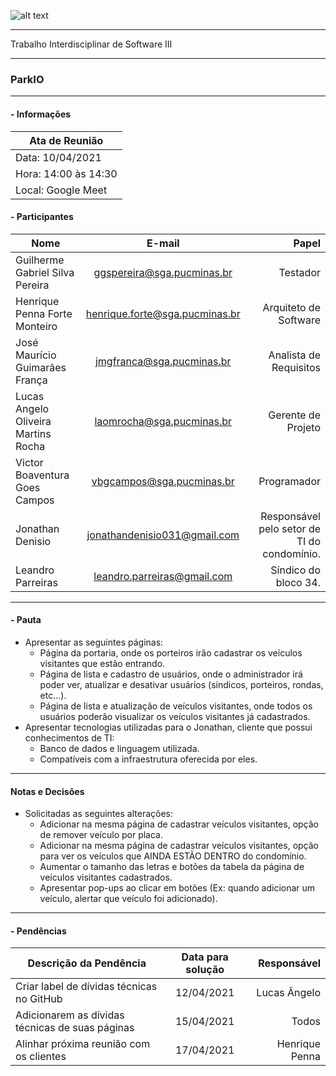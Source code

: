 ![alt text](https://i.imgur.com/vpJKjtW.png "Logo Puc")

***

Trabalho Interdisciplinar de Software III

------
### ParkIO

___


####  - Informações
| Ata de Reunião          |
| -------------           |
| Data: 10/04/2021        |
| Hora: 14:00 às 14:30    |
| Local: Google Meet      |

#### - Participantes
| Nome                                 | E-mail                          | Papel                                              |
| -------------                        | :-------------:                 | --------------:                                    |
| Guilherme Gabriel Silva Pereira      | ggspereira@sga.pucminas.br      | Testador                                           |
| Henrique Penna Forte Monteiro        | henrique.forte@sga.pucminas.br  | Arquiteto de Software                              |
| José Maurício Guimarães França       | jmgfranca@sga.pucminas.br       | Analista de Requisitos                             |
| Lucas Angelo Oliveira Martins Rocha  | laomrocha@sga.pucminas.br       | Gerente de Projeto                                 |
| Victor Boaventura Goes Campos        | vbgcampos@sga.pucminas.br       | Programador                                        |
| Jonathan Denisio                     | jonathandenisio031@gmail.com    | Responsável pelo setor de TI do condomínio.        |
| Leandro Parreiras                    | leandro.parreiras@gmail.com     | Síndico do bloco 34.                               |
___

#### - Pauta

- Apresentar as seguintes páginas:
    - Página da portaria, onde os porteiros irão cadastrar os veículos visitantes que estão entrando.
    - Página de lista e cadastro de usuários, onde o administrador irá poder ver, atualizar e desativar usuários (síndicos, porteiros, rondas, etc...).
    - Página de lista e atualização de veículos visitantes, onde todos os usuários poderão visualizar os veículos visitantes já cadastrados.
- Apresentar tecnologias utilizadas para o Jonathan, cliente que possui conhecimentos de TI:
    - Banco de dados e linguagem utilizada.
    - Compatíveis com a infraestrutura oferecida por eles.

___

#### Notas e Decisões

- Solicitadas as seguintes alterações:
    - Adicionar na mesma página de cadastrar veículos visitantes, opção de remover veículo por placa.
    - Adicionar na mesma página de cadastrar veículos visitantes, opção para ver os veículos que AINDA ESTÃO DENTRO do condomínio.
    - Aumentar o tamanho das letras e botões da tabela da página de veículos visitantes cadastrados.
    - Apresentar pop-ups ao clicar em botões (Ex: quando adicionar um veículo, alertar que veículo foi adicionado).
___

#### - Pendências

| Descrição da Pendência                             | Data para solução               | Responsável          |
| -------------                                      | :-------------:                 | -----:               |
| Criar label de dívidas técnicas no GitHub          | 12/04/2021                      | Lucas Ângelo         |
| Adicionarem as dívidas técnicas de suas páginas    | 15/04/2021                      | Todos                |
| Alinhar próxima reunião com os clientes            | 17/04/2021                      | Henrique Penna       |
